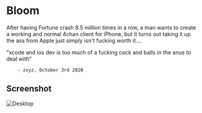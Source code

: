 # Bloom

After having Fortune crash 8.5 million times in a row, a man wants to create a working and normal 4chan client for iPhone, but it turns out taking it up the ass from Apple just simply isn't fucking worth it....



"xcode and ios dev is too much of a fucking cock and balls in the anus to deal with"

		- zxyz, October 3rd 2020

## Screenshot

![Desktop](https://i.arxius.io/aa1a28fd.jpg)
